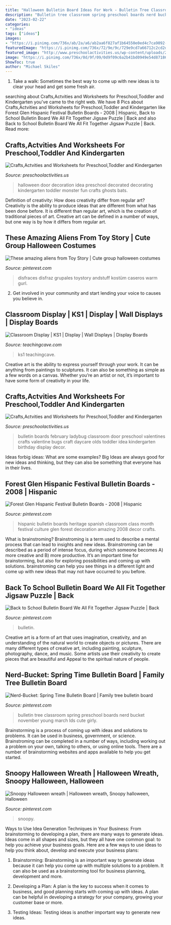 ```yaml
---
title: "Halloween Bulletin Board Ideas For Work - Bulletin Tree Classroom Spring Preschool Boards Nerd Bucket November Young March Lds Cute Girly"
description: "Bulletin tree classroom spring preschool boards nerd bucket november young march lds cute girly"
date: "2023-02-22"
categories:
- "ideas"
tags: ["ideas"]
images:
- "https://i.pinimg.com/736x/ab/2a/a6/ab2aa6f827af1b64550e0ed4c7ca9092--bulletin-board-tree-march-bulletin-board-ideas.jpg"
featuredImage: "https://i.pinimg.com/736x/72/9e/9c/729e9cd7a66712c2cd2da3f4b130477f.jpg"
featured_image: "http://www.preschoolactivities.us/wp-content/uploads/2015/10/halloween-door-decoration-idea-2.jpg"
image: "https://i.pinimg.com/736x/0d/9f/09/0d9f09c6a2b41bd0949e54d871866d66--hispanic-heritage-spanish-classroom.jpg"
ShowToc: true
author: "Michael Skiles"
---
```



1. Take a walk: Sometimes the best way to come up with new ideas is to clear your head and get some fresh air.

	

		
searching about Crafts,Actvities and Worksheets for Preschool,Toddler and Kindergarten you've came to the right web. We have 8 Pics about Crafts,Actvities and Worksheets for Preschool,Toddler and Kindergarten like Forest Glen Hispanic Festival Bulletin Boards - 2008 | Hispanic, Back to School Bulletin Board We All Fit Together Jigsaw Puzzle | Back and also Back to School Bulletin Board We All Fit Together Jigsaw Puzzle | Back. Read more:
		
    
## Crafts,Actvities And Worksheets For Preschool,Toddler And Kindergarten

<img loading=lazy src="http://www.preschoolactivities.us/wp-content/uploads/2015/10/halloween-door-decoration-idea-2.jpg" onerror="this.onerror=null;this.src='https://tse1.mm.bing.net/th?id=OIP.NQV2TytJRm9u7PgQjsokRQHaJ6&amp;pid=15.1';" alt="Crafts,Actvities and Worksheets for Preschool,Toddler and Kindergarten">

_Source: preschoolactivities.us_

>halloween door decoration idea preschool decorated decorating kindergarten toddler monster fun crafts ghosts bats. 

	

Definition of creativity: How does creativity differ from regular art?
Creativity is the ability to produce ideas that are different from what has been done before. It is different than regular art, which is the creation of traditional pieces of art. Creative art can be defined in a number of ways, but one way is by how it differs from regular art.

    
## These Amazing Aliens From Toy Story | Cute Group Halloween Costumes

<img loading=lazy src="https://i.pinimg.com/736x/72/9e/9c/729e9cd7a66712c2cd2da3f4b130477f.jpg" onerror="this.onerror=null;this.src='https://tse1.mm.bing.net/th?id=OIP.OiKKoe1z1vemUIGNzYn16gHaFj&amp;pid=15.1';" alt="These amazing aliens from Toy Story | Cute group halloween costumes">

_Source: pinterest.com_

>disfraces disfraz grupales toystory andstuff kostüm caseros warm gurl. 

	

2. Get involved in your community and start lending your voice to causes you believe in.

    
## Classroom Display | KS1 | Display | Wall Displays | Display Boards

<img loading=lazy src="https://www.teachingcave.com/wp-content/uploads/2013/10/Star.jpg" onerror="this.onerror=null;this.src='https://tse3.mm.bing.net/th?id=OIP.JSM7LuKsOx9R3LmZ2Li0awHaJ4&amp;pid=15.1';" alt="Classroom Display | KS1 | Display | Wall Displays | Display Boards">

_Source: teachingcave.com_

>ks1 teachingcave. 

	

Creative art is the ability to express yourself through your work. It can be anything from paintings to sculptures. It can also be something as simple as a few words on a canvas. Whether you’re an artist or not, it’s important to have some form of creativity in your life.

    
## Crafts,Actvities And Worksheets For Preschool,Toddler And Kindergarten

<img loading=lazy src="http://www.preschoolactivities.us/wp-content/uploads/2015/03/ladybug-bulletin-boards.jpg" onerror="this.onerror=null;this.src='https://tse3.mm.bing.net/th?id=OIP.zjtzKqKWQAUPJsOHSYfJPAHaLH&amp;pid=15.1';" alt="Crafts,Actvities and Worksheets for Preschool,Toddler and Kindergarten">

_Source: preschoolactivities.us_

>bulletin boards february ladybug classroom door preschool valentines crafts valentine bugs craft daycare olds toddler idea kindergarten birthday display decor. 

	

Ideas forbig ideas: What are some examples?
Big Ideas are always good for new ideas and thinking, but they can also be something that everyone has in their lives.

    
## Forest Glen Hispanic Festival Bulletin Boards - 2008 | Hispanic

<img loading=lazy src="https://i.pinimg.com/736x/0d/9f/09/0d9f09c6a2b41bd0949e54d871866d66--hispanic-heritage-spanish-classroom.jpg" onerror="this.onerror=null;this.src='https://tse1.mm.bing.net/th?id=OIP.UixTN2TInbdbVpv1bx8i0QHaLG&amp;pid=15.1';" alt="Forest Glen Hispanic Festival Bulletin Boards - 2008 | Hispanic">

_Source: pinterest.com_

>hispanic bulletin boards heritage spanish classroom class month festival culture glen forest decoration amazing 2008 decor crafts. 

	

What is brainstroming?
Brainstroming is a term used to describe a mental process that can lead to insights and new ideas. Brainstroming can be described as a period of intense focus, during which someone becomes A) more creative and B) more productive. It’s an important time for brainstorming, but also for exploring possibilities and coming up with solutions. brainstroming can help you see things in a different light and come up with new ideas that may not have occurred to you before.

    
## Back To School Bulletin Board We All Fit Together Jigsaw Puzzle | Back

<img loading=lazy src="https://i.pinimg.com/736x/3d/ec/6a/3dec6a1acf4f4b833d30ecda8116a7a9.jpg" onerror="this.onerror=null;this.src='https://tse3.mm.bing.net/th?id=OIP.2dDHmbemdLluKFnSXkt72wHaLI&amp;pid=15.1';" alt="Back to School Bulletin Board We All Fit Together Jigsaw Puzzle | Back">

_Source: pinterest.com_

>bulletin. 

	

Creative art is a form of art that uses imagination, creativity, and an understanding of the natural world to create objects or pictures. There are many different types of creative art, including painting, sculpture, photography, dance, and music. Some artists use their creativity to create pieces that are beautiful and Appeal to the spiritual nature of people.

    
## Nerd-Bucket: Spring Time Bulletin Board | Family Tree Bulletin Board

<img loading=lazy src="https://i.pinimg.com/736x/ab/2a/a6/ab2aa6f827af1b64550e0ed4c7ca9092--bulletin-board-tree-march-bulletin-board-ideas.jpg" onerror="this.onerror=null;this.src='https://tse3.mm.bing.net/th?id=OIP.4gW-3bEfFc1qxsi2R6kezQHaJ4&amp;pid=15.1';" alt="Nerd-Bucket: Spring Time Bulletin Board | Family tree bulletin board">

_Source: pinterest.com_

>bulletin tree classroom spring preschool boards nerd bucket november young march lds cute girly. 

	

Brainstorming is a process of coming up with ideas and solutions to problems. It can be used in business, government, or science. Brainstroming can be completed in a number of ways, including working out a problem on your own, talking to others, or using online tools. There are a number of brainstorming websites and apps available to help you get started.

    
## Snoopy Halloween Wreath | Halloween Wreath, Snoopy Halloween, Halloween

<img loading=lazy src="https://i.pinimg.com/736x/f1/6a/4e/f16a4edc38a2bafb5eff101862c2679a--snoopy-halloween-happy-halloween.jpg" onerror="this.onerror=null;this.src='https://tse2.mm.bing.net/th?id=OIP.b9Yq3wZzKQlAA3ziM0qCJAHaJ3&amp;pid=15.1';" alt="Snoopy Halloween wreath | Halloween wreath, Snoopy halloween, Halloween">

_Source: pinterest.com_

>snoopy. 

	

Ways to Use Idea Generation Techniques in Your Business: From brainstorming to developing a plan, there are many ways to generate ideas.
Ideas come in all shapes and sizes, but they all have one common goal: to help you achieve your business goals. Here are a few ways to use ideas to help you think about, develop and execute your business plans:
1. Brainstorming: Brainstorming is an important way to generate ideas because it can help you come up with multiple solutions to a problem. It can also be used as a brainstorming tool for business planning, development and more.

2. Developing a Plan: A plan is the key to success when it comes to business, and good planning starts with coming up with ideas. A plan can be helpful in developing a strategy for your company, growing your customer base or more.

3. Testing Ideas: Testing ideas is another important way to generate new ideas.

